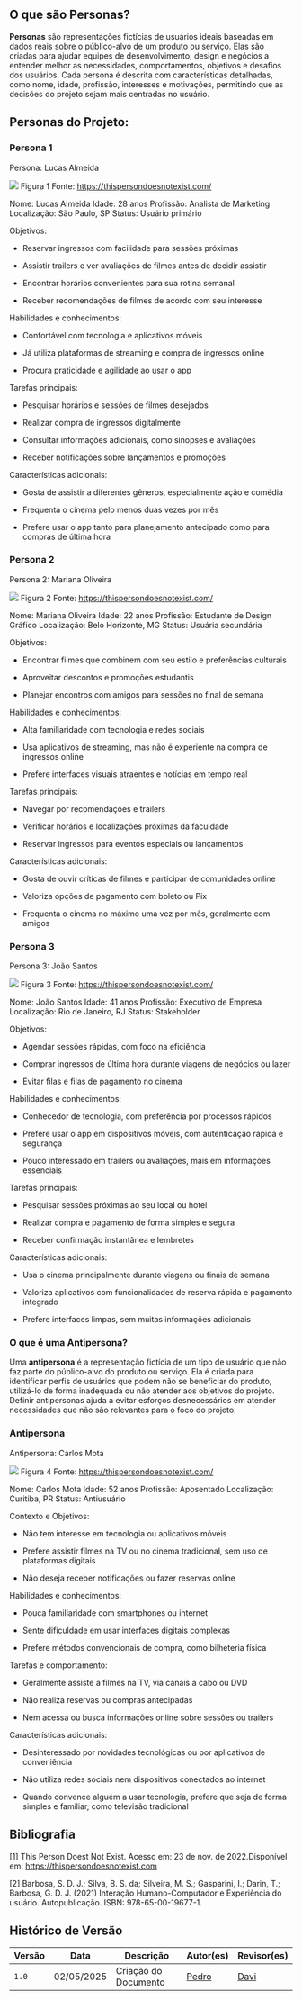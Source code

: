 ## O que são Personas?

**Personas** são representações fictícias de usuários ideais baseadas em dados reais sobre o público-alvo de um produto ou serviço. Elas são criadas para ajudar equipes de desenvolvimento, design e negócios a entender melhor as necessidades, comportamentos, objetivos e desafios dos usuários. Cada persona é descrita com características detalhadas, como nome, idade, profissão, interesses e motivações, permitindo que as decisões do projeto sejam mais centradas no usuário.

## Personas do Projeto:

### Persona 1
Persona: Lucas Almeida

![](../assets/personas/persona1-lucas-almeida.jpeg)
Figura 1 Fonte: https://thispersondoesnotexist.com/

Nome: Lucas Almeida
Idade: 28 anos
Profissão: Analista de Marketing
Localização: São Paulo, SP
Status: Usuário primário

Objetivos:

- Reservar ingressos com facilidade para sessões próximas

- Assistir trailers e ver avaliações de filmes antes de decidir assistir

- Encontrar horários convenientes para sua rotina semanal

- Receber recomendações de filmes de acordo com seu interesse

Habilidades e conhecimentos:

- Confortável com tecnologia e aplicativos móveis

- Já utiliza plataformas de streaming e compra de ingressos online

- Procura praticidade e agilidade ao usar o app

Tarefas principais:

- Pesquisar horários e sessões de filmes desejados

- Realizar compra de ingressos digitalmente

- Consultar informações adicionais, como sinopses e avaliações

- Receber notificações sobre lançamentos e promoções

Características adicionais:

- Gosta de assistir a diferentes gêneros, especialmente ação e comédia

- Frequenta o cinema pelo menos duas vezes por mês

- Prefere usar o app tanto para planejamento antecipado como para compras de última hora

### Persona 2
Persona 2: Mariana Oliveira

![](../assets/personas/persona2-mariana-oliveira.jpeg)
Figura 2 Fonte: https://thispersondoesnotexist.com/

Nome: Mariana Oliveira
Idade: 22 anos
Profissão: Estudante de Design Gráfico
Localização: Belo Horizonte, MG
Status: Usuária secundária

Objetivos:

- Encontrar filmes que combinem com seu estilo e preferências culturais

- Aproveitar descontos e promoções estudantis

- Planejar encontros com amigos para sessões no final de semana

Habilidades e conhecimentos:

- Alta familiaridade com tecnologia e redes sociais

- Usa aplicativos de streaming, mas não é experiente na compra de ingressos online

- Prefere interfaces visuais atraentes e notícias em tempo real

Tarefas principais:

- Navegar por recomendações e trailers

- Verificar horários e localizações próximas da faculdade

- Reservar ingressos para eventos especiais ou lançamentos

Características adicionais:

- Gosta de ouvir críticas de filmes e participar de comunidades online

- Valoriza opções de pagamento com boleto ou Pix

- Frequenta o cinema no máximo uma vez por mês, geralmente com amigos

### Persona 3
Persona 3: João Santos

![](../assets/personas/persona3-joao-santos.jpeg)
Figura 3 Fonte: https://thispersondoesnotexist.com/

Nome: João Santos
Idade: 41 anos
Profissão: Executivo de Empresa
Localização: Rio de Janeiro, RJ
Status: Stakeholder

Objetivos:

- Agendar sessões rápidas, com foco na eficiência

- Comprar ingressos de última hora durante viagens de negócios ou lazer

- Evitar filas e filas de pagamento no cinema

Habilidades e conhecimentos:

- Conhecedor de tecnologia, com preferência por processos rápidos

- Prefere usar o app em dispositivos móveis, com autenticação rápida e segurança

- Pouco interessado em trailers ou avaliações, mais em informações essenciais

Tarefas principais:

- Pesquisar sessões próximas ao seu local ou hotel

- Realizar compra e pagamento de forma simples e segura

- Receber confirmação instantânea e lembretes

Características adicionais:

- Usa o cinema principalmente durante viagens ou finais de semana

- Valoriza aplicativos com funcionalidades de reserva rápida e pagamento integrado

- Prefere interfaces limpas, sem muitas informações adicionais

### O que é uma Antipersona?

Uma **antipersona** é a representação fictícia de um tipo de usuário que não faz parte do público-alvo do produto ou serviço. Ela é criada para identificar perfis de usuários que podem não se beneficiar do produto, utilizá-lo de forma inadequada ou não atender aos objetivos do projeto. Definir antipersonas ajuda a evitar esforços desnecessários em atender necessidades que não são relevantes para o foco do projeto.

### Antipersona
Antipersona: Carlos Mota

![](../assets/personas/antipersona-carlos-mota.jpeg)
Figura 4 Fonte: https://thispersondoesnotexist.com/

Nome: Carlos Mota
Idade: 52 anos
Profissão: Aposentado
Localização: Curitiba, PR
Status: Antiusuário

Contexto e Objetivos:

- Não tem interesse em tecnologia ou aplicativos móveis

- Prefere assistir filmes na TV ou no cinema tradicional, sem uso de plataformas digitais

- Não deseja receber notificações ou fazer reservas online

Habilidades e conhecimentos:

- Pouca familiaridade com smartphones ou internet

- Sente dificuldade em usar interfaces digitais complexas

- Prefere métodos convencionais de compra, como bilheteria física

Tarefas e comportamento:

- Geralmente assiste a filmes na TV, via canais a cabo ou DVD

- Não realiza reservas ou compras antecipadas

- Nem acessa ou busca informações online sobre sessões ou trailers

Características adicionais:

- Desinteressado por novidades tecnológicas ou por aplicativos de conveniência

- Não utiliza redes sociais nem dispositivos conectados ao internet

- Quando convence alguém a usar tecnologia, prefere que seja de forma simples e familiar, como televisão tradicional

## Bibliografia

[1] This Person Doest Not Exist. Acesso em: 23 de nov. de 2022.Disponível em: https://thispersondoesnotexist.com

[2] Barbosa, S. D. J.; Silva, B. S. da; Silveira, M. S.; Gasparini, I.; Darin, T.; Barbosa, G. D. J. (2021) Interação Humano-Computador e Experiência do usuário. Autopublicação. ISBN: 978-65-00-19677-1.

## Histórico de Versão

| Versão | Data          | Descrição                          | Autor(es)     |  Revisor(es)  |
| ------ | ------------- | ---------------------------------- | ------------- | ------------- |
| `1.0`  |  02/05/2025 |  Criação do Documento | [Pedro](https://github.com/pedroeverton217) | [Davi](https://github.com/Davicamilo23) |